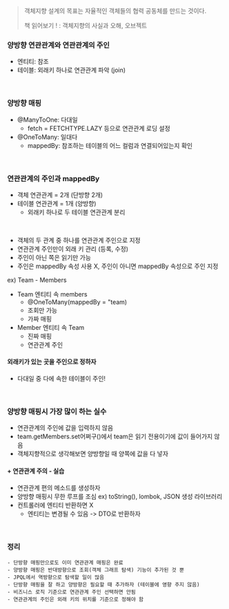 >객체지향 설계의 목표는 자율적인 객체들의 협력 공동체를 만드는 것이다.
>
> 책 읽어보기 ! : 객체지향의 사실과 오해, 오브젝트


### 양방향 연관관계와 연관관계의 주인

- 엔티티: 참조
- 테이블: 외래키 하나로 연관관계 파악 (join)

<br>


### 양방향 매핑
- @ManyToOne: 다대일
    - fetch = FETCHTYPE.LAZY 등으로 연관관계 로딩 설정
- @OneToMany: 일대다
    - mappedBy: 참조하는 테이블의 어느 컬럼과 연결되어있는지 확인 

<br>


### 연관관계의 주인과 mappedBy
- 객체 연관관계 = 2개 (단방향 2개)
- 테이블 연관관계 = 1개 (양방향)
    - 외래키 하나로 두 테이블 연관관계 분리

<br>


- 객체의 두 관계 중 하나를 연관관계 주인으로 지정
- 연관관계 주인만이 외래 키 관리 (등록, 수정)
- 주인이 아닌 쪽은 읽기만 가능
- 주인은 mappedBy 속성 사용 X, 주인이 아니면 mappedBy 속성으로 주인 지정

ex) Team - Members
- Team 엔티티 속 members 
    - @OneToMany(mappedBy = "team)
    - 조회만 가능
    - 가짜 매핑
- Member 엔티티 속 Team
    - 진짜 매핑
    - 연관관계 주인

#### **외래키가 있는 곳을 주인으로 정하자**
- 다대일 중 다에 속한 테이블이 주인!

<br>

### 양방향 매핑시 가장 많이 하는 실수
- 연관관계의 주인에 값을 입력하지 않음
- team.getMembers.set어쩌구()에서 team은 읽기 전용이기에 값이 들어가지 않음
- 객체지향적으로 생각해보면 양방향일 때 양쪽에 값을 다 넣자

#### + 연관관계 주의 - 실습
- 연관관계 편의 메소드를 생성하자
- 양방향 매핑시 무한 루프를 조심
    ex) toString(), lombok, JSON 생성 라이브러리
- 컨트롤러에 엔티티 반환하면 X
    - 엔티티는 변경될 수 있음 -> DTO로 반환하자

<br>

### 정리
    - 단방향 매핑만으로도 이미 연관관계 매핑은 완료
    - 양방향 매핑은 반대방향으로 조회(객체 그래프 탐색) 기능이 추가된 것 뿐
    - JPQL에서 역방향으로 탐색할 일이 많음
    - 단방향 매핑을 잘 하고 양방향은 필요할 때 추가하자 (테이블에 영향 주지 않음)
    - 비즈니스 로직 기준으로 연관관계 주인 선택하면 안됨
    - 연관관계의 주인은 외래 키의 위치를 기준으로 정해야 함
